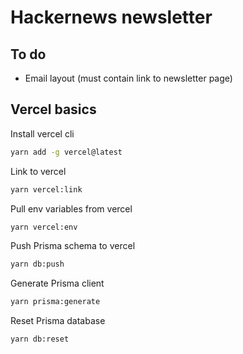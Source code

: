 # Hackernews newsletter

## To do

- Email layout (must contain link to newsletter page)

## Vercel basics

Install vercel cli

```bash
yarn add -g vercel@latest
```

Link to vercel

```bash
yarn vercel:link
```

Pull env variables from vercel

```bash
yarn vercel:env
```

Push Prisma schema to vercel

```bash
yarn db:push
```

Generate Prisma client

```bash
yarn prisma:generate
```

Reset Prisma database

```bash
yarn db:reset
```
